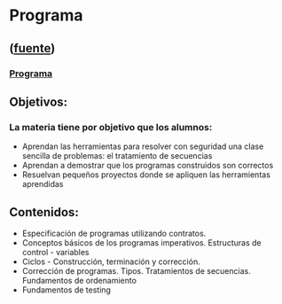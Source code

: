 # Programa
([fuente](https://campus.exactas.uba.ar/course/view.php?id=987&section=1))
---
### [Programa](https://campus.exactas.uba.ar/course/view.php?id=987&section=1)

## Objetivos:

### La materia tiene por objetivo que los alumnos:

  - Aprendan las herramientas para resolver con seguridad una clase sencilla de problemas: el tratamiento de secuencias
  - Aprendan a demostrar que los programas construidos son correctos
  - Resuelvan pequeños proyectos donde se apliquen las herramientas aprendidas

## Contenidos:

  - Especificación de programas utilizando contratos.
  - Conceptos básicos de los programas imperativos. Estructuras de control - variables
  - Ciclos - Construcción, terminación y corrección.
  - Corrección de programas. Tipos. Tratamientos de secuencias. Fundamentos de ordenamiento
  - Fundamentos de testing

